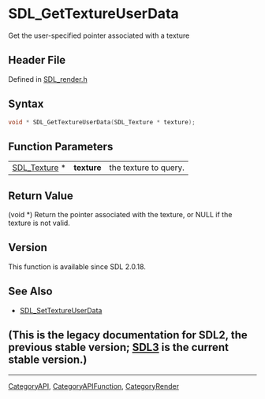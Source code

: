 # SDL_GetTextureUserData

Get the user-specified pointer associated with a texture

## Header File

Defined in [SDL_render.h](https://github.com/libsdl-org/SDL/blob/SDL2/include/SDL_render.h)

## Syntax

```c
void * SDL_GetTextureUserData(SDL_Texture * texture);
```

## Function Parameters

|                              |             |                       |
| ---------------------------- | ----------- | --------------------- |
| [SDL_Texture](SDL_Texture) * | **texture** | the texture to query. |

## Return Value

(void *) Return the pointer associated with the texture, or NULL if the
texture is not valid.

## Version

This function is available since SDL 2.0.18.

## See Also

- [SDL_SetTextureUserData](SDL_SetTextureUserData)


## (This is the legacy documentation for SDL2, the previous stable version; [SDL3](https://wiki.libsdl.org/SDL3/) is the current stable version.)



----
[CategoryAPI](CategoryAPI), [CategoryAPIFunction](CategoryAPIFunction), [CategoryRender](CategoryRender)

